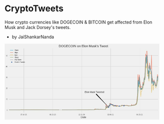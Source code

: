 # CryptoTweets
How crypto currencies like DOGECOIN & BITCOIN get affected from Elon Musk and Jack Dorsey's tweets.
- by JaiShankarNanda

<img src="Tothemoon.jpg" weight="auto" />
